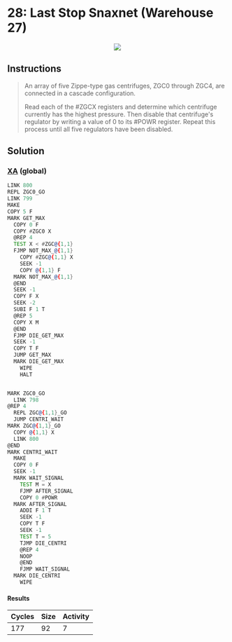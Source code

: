 # 28: Last Stop Snaxnet (Warehouse 27)

<div align="center"><img src="EXAPUNKS - Last Stop SNAXNET (177, 92, 7, 2024-06-23-17-30-43).mp4" /></div>

## Instructions
> An array of five Zippe-type gas centrifuges, ZGC0 through ZGC4, are connected in a cascade configuration.
> 
> Read each of the #ZGCX registers and determine which centrifuge currently has the highest pressure. Then disable that centrifuge's regulator by writing a value of 0 to its #POWR register. Repeat this process until all five regulators have been disabled.

## Solution

### [XA](XA.exa) (global)
```asm
LINK 800
REPL ZGC0_GO
LINK 799
MAKE
COPY 5 F
MARK GET_MAX
  COPY 0 F
  COPY #ZGC0 X
  @REP 4
  TEST X < #ZGC@{1,1}
  FJMP NOT_MAX_@{1,1}
    COPY #ZGC@{1,1} X
    SEEK -1
    COPY @{1,1} F
  MARK NOT_MAX_@{1,1}
  @END
  SEEK -1
  COPY F X
  SEEK -2
  SUBI F 1 T
  @REP 5
  COPY X M
  @END
  FJMP DIE_GET_MAX
  SEEK -1
  COPY T F
  JUMP GET_MAX
  MARK DIE_GET_MAX
    WIPE
    HALT


MARK ZGC0_GO
  LINK 798
@REP 4
  REPL ZGC@{1,1}_GO
  JUMP CENTRI_WAIT
MARK ZGC@{1,1}_GO
  COPY @{1,1} X
  LINK 800
@END
MARK CENTRI_WAIT
  MAKE
  COPY 0 F
  SEEK -1
  MARK WAIT_SIGNAL
    TEST M = X
    FJMP AFTER_SIGNAL
    COPY 0 #POWR
  MARK AFTER_SIGNAL
    ADDI F 1 T
    SEEK -1
    COPY T F
    SEEK -1
    TEST T = 5
    TJMP DIE_CENTRI
    @REP 4
    NOOP
    @END
    FJMP WAIT_SIGNAL
  MARK DIE_CENTRI
    WIPE
```

#### Results
| Cycles | Size | Activity |
|--------|------|----------|
| 177    | 92   | 7        |
